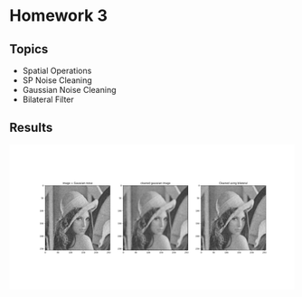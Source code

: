 # Homework 3

## Topics

- Spatial Operations
- SP Noise Cleaning
- Gaussian Noise Cleaning
- Bilateral Filter

## Results

<p align="center">

<img src="/Highlights/hw3_gaussian_and_bilateral_filters.png" width="600" />

</p>
